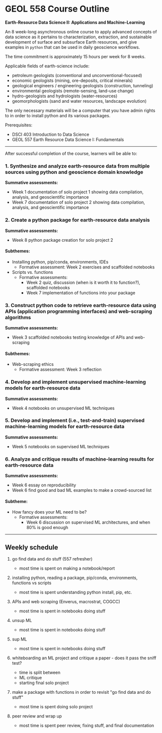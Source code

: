 # GEOL 558 Course Outline

**Earth-Resource Data Science II: Applications and Machine-Learning**

An 8 week-long asynchronous online course to apply advanced concepts of data science as it pertains to characterization, extraction, and sustainable development of surface and subsurface Earth resources, and give examples in `python` that can be used in daily geoscience workflows.

The time commitment is approximately 15 hours per week for 8 weeks.

Applicable fields of earth-science include:
- petroleum geologists (conventional and unconventional-focused)
- economic geologists (mining, ore-deposits, critical minerals)
- geological engineers / engineering geologists (construction, tunneling)
- environmental geologists (remote-sensing, land-use change)
- hydro-geologists and hydrologists (water-resources)
- geomorphologists (sand and water resources, landscape evolution)

The only necessary materials will be a computer that you have admin rights to in order to install python and its various packages.

Prerequisites:
- DSCI 403 Introduction to Data Science
- GEOL 557 Earth Resource Data Science I: Fundamentals

---

After successful completion of the course, learners will be able to:

### 1. Synthesize and analyze earth-resource data from multiple sources using python and geoscience domain knowledge
**Summative assessments:**
- Week 1 documentation of solo project 1 showing data compilation, analysis, and geoscientific importance
- Week 7 documentation of solo project 2 showing data compilation, analysis, and geoscientific importance

### 2. Create a python package for earth-resource data analysis
**Summative assessments:**
- Week 8 python package creation for solo project 2

#### Subthemes:
- Installing python, pip/conda, environments, IDEs
  - Formative assessment: Week 2 exercises and scaffolded notebooks
- Scripts vs. functions
  - Formative assessments:
    - Week 2 quiz, discussion (when is it worth it to function?), scaffolded notebooks
    - Week 7 implementation of functions into your package

### 3. Construct python code to retrieve earth-resource data using APIs (application programming interfaces) and web-scraping algorithms
**Summative assessments:**
- Week 3 scaffolded notebooks testing knowledge of APIs and web-scraping

#### Subthemes:
- Web-scraping ethics
  - Formative assessment: Week 3 reflection

### 4. Develop and implement unsupervised machine-learning models for earth-resource data
**Summative assessments:**
- Week 4 notebooks on unsupervised ML techniques

### 5. Develop and implement (i.e., test-and-train) supervised machine-learning models for earth-resource data
**Summative assessments:**
- Week 5 notebooks on supervised ML techniques

### 6. Analyze and critique results of machine-learning results for earth-resource data
**Summative assessments:**
- Week 6 essay on reproducibility
- Week 6 find good and bad ML examples to make a crowd-sourced list

#### Subtheme:
- How fancy does your ML need to be?
  - Formative assessments:
    - Week 6 discussion on supervised ML architectures, and when 80% is good enough

---

## Weekly schedule
1. go find data and do stuff (557 refresher)
     - most time is spent on making a notebook/report

2. installing python, reading a package, pip/conda, environments, functions vs scripts
     - most time is spent understanding python install, pip, etc.

3. APIs and web scraping (Enverus, macrostrat, COGCC)
     - most time is spent in notebooks doing stuff

4.  unsup ML
     - most time is spent in notebooks doing stuff

5. sup ML
     - most time is spent in notebooks doing stuff

6. whiteboarding an ML project and critique a paper - does it pass the sniff test?
     - time is split between
      - ML critique
      - starting final solo project

7. make a package with functions in order to revisit "go find data and do stuff"
     - most time is spent doing solo project

8. peer review and wrap up
     - most time is spent peer review, fixing stuff, and final documentation
